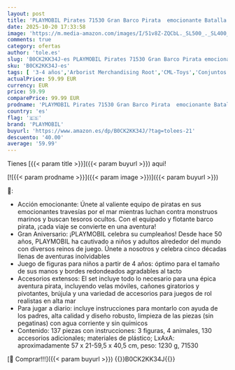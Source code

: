 ```yaml
---
layout: post
title: 'PLAYMOBIL Pirates 71530 Gran Barco Pirata  emocionante Batalla Naval y búsqueda Secreta de Tesoros en Alta mar  Incluyendo cañones  proyectiles y Ancla  Juguetes para niños a Partir de 4 años'
date: 2025-10-20 17:33:58
image: 'https://m.media-amazon.com/images/I/51v8Z-ZQCbL._SL500_._SL400_.jpg'
comments: true
category: ofertas
author: 'tole.es'
slug: 'B0CK2KK34J-es PLAYMOBIL Pirates 71530 Gran Barco Pirata emocionante...'
sku: 'B0CK2KK34J-es'
tags: [ '3-4 años','Arborist Merchandising Root','CML-Toys','Conjuntos de figuras de juguete','Juguetes','Juguetes y juegos','Muñecos y figuras','Self Service','Special Features Stores','Top brands in Toys','Toys & Figures','Toys All','b6d17eda-2c26-45ed-a098-453a9f96e839_0','b6d17eda-2c26-45ed-a098-453a9f96e839_1101','b6d17eda-2c26-45ed-a098-453a9f96e839_1801','b6d17eda-2c26-45ed-a098-453a9f96e839_6301','playmobil','🇪🇸', ]
actualPrice: 59.99 EUR
currency: EUR
price: 59.99
comparePrice: 99.99 EUR
prodname: 'PLAYMOBIL Pirates 71530 Gran Barco Pirata  emocionante Batalla Naval y búsqueda Secreta de Tesoros en Alta mar  Incluyendo cañones  proyectiles y Ancla  Juguetes para niños a Partir de 4 años'
country: 'es'
flag: '🇪🇸'
brand: 'PLAYMOBIL'
buyurl: 'https://www.amazon.es/dp/B0CK2KK34J/?tag=tolees-21'
descuento: '40.00'
average: '59.99'
---
```


Tienes [{{< param title >}}]({{< param buyurl >}}) aqui!

[![{{< param prodname >}}]({{< param image >}})]({{< param buyurl >}})

🔎:

- Acción emocionante: Únete al valiente equipo de piratas en sus emocionantes travesías por el mar mientras luchan contra monstruos marinos y buscan tesoros ocultos. Con el equipado y flotante barco pirata, ¡cada viaje se convierte en una aventura!
- Gran Aniversario: ¡PLAYMOBIL celebra su cumpleaños! Desde hace 50 años, PLAYMOBIL ha cautivado a niños y adultos alrededor del mundo con diversos reinos de juego. Únete a nosotros y celebra cinco décadas llenas de aventuras inolvidables
- Juego de figuras para niños a partir de 4 años: óptimo para el tamaño de sus manos y bordes redondeados agradables al tacto
- Accesorios extensos: El set incluye todo lo necesario para una épica aventura pirata, incluyendo velas móviles, cañones giratorios y pivotantes, brújula y una variedad de accesorios para juegos de rol realistas en alta mar
- Para jugar a diario: incluye instrucciones para montarlo con ayuda de los padres, alta calidad y diseño robusto, limpieza de las piezas (sin pegatinas) con agua corriente y sin químicos
- Contenido: 137 piezas con instrucciones: 3 figuras, 4 animales, 130 accesorios adicionales; materiales de plástico; LxAxA: aproximadamente 57 x 21-59,5 x 40,5 cm, peso: 1230 g, 71530

[🛒 Comprar!!!]({{< param buyurl >}})
{{<world>}}B0CK2KK34J{{</world>}}
